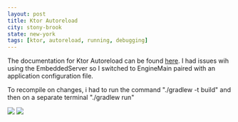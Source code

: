 ```yaml
---
layout: post
title: Ktor Autoreload 
city: stony-brook 
state: new-york 
tags: [ktor, autoreload, running, debugging]
---
```


The documentation for Ktor Autoreload can be found [here](https://ktor.io/docs/server-auto-reload.html#enable).  I had issues wih using the EmbeddedServer so I switched to EngineMain paired with an application configuration file.

To recompile on changes, i had to run the command "./gradlew -t build" and then on a separate terminal "./gradlew run"


![](https://i.imgur.com/0UTa0V0.jpeg)
![](https://i.imgur.com/KXA4Xjq.jpeg)